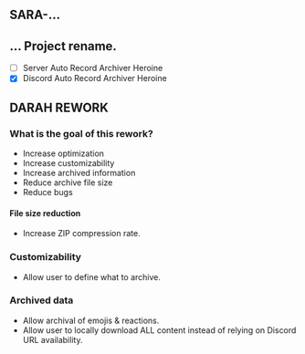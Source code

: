 ## SARA-...
## ... Project rename.
  - [ ] Server Auto Record Archiver Heroine
  - [x] Discord Auto Record Archiver Heroine
## DARAH REWORK
### What is the goal of this rework?
  * Increase optimization
  * Increase customizability
  * Increase archived information
  * Reduce archive file size
  * Reduce bugs

#### File size reduction
  * Increase ZIP compression rate.
### Customizability
  * Allow user to define what to archive.
### Archived data
  * Allow archival of emojis & reactions.
  * Allow user to locally download ALL content instead of relying on Discord URL availability.